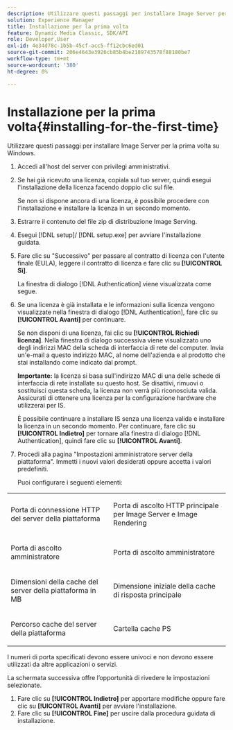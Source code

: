 ```yaml
---
description: Utilizzare questi passaggi per installare Image Server per la prima volta su Windows.
solution: Experience Manager
title: Installazione per la prima volta
feature: Dynamic Media Classic, SDK/API
role: Developer,User
exl-id: 4e34d78c-1b5b-45cf-acc5-ff12cbc6ed01
source-git-commit: 206e4643e3926cb85b4be2189743578f88180be7
workflow-type: tm+mt
source-wordcount: '380'
ht-degree: 0%

---
```


# Installazione per la prima volta{#installing-for-the-first-time}

Utilizzare questi passaggi per installare Image Server per la prima volta su Windows.

1. Accedi all&#39;host del server con privilegi amministrativi.
1. Se hai già ricevuto una licenza, copiala sul tuo server, quindi esegui l&#39;installazione della licenza facendo doppio clic sul file.

   Se non si dispone ancora di una licenza, è possibile procedere con l&#39;installazione e installare la licenza in un secondo momento.
1. Estrarre il contenuto del file zip di distribuzione Image Serving.
1. Esegui [!DNL setup]/ [!DNL setup.exe] per avviare l&#39;installazione guidata.
1. Fare clic su &quot;Successivo&quot; per passare al contratto di licenza con l&#39;utente finale (EULA), leggere il contratto di licenza e fare clic su **[!UICONTROL Sì]**.

   La finestra di dialogo [!DNL Authentication] viene visualizzata come segue.
1. Se una licenza è già installata e le informazioni sulla licenza vengono visualizzate nella finestra di dialogo [!DNL Authentication], fare clic su **[!UICONTROL Avanti]** per continuare.

   Se non disponi di una licenza, fai clic su **[!UICONTROL Richiedi licenza]**. Nella finestra di dialogo successiva viene visualizzato uno degli indirizzi MAC della scheda di interfaccia di rete del computer. Invia un&#39;e-mail a questo indirizzo MAC, al nome dell&#39;azienda e al prodotto che stai installando come indicato dal prompt.

   **Importante:** la licenza si basa sull&#39;indirizzo MAC di una delle schede di interfaccia di rete installate su questo host. Se disattivi, rimuovi o sostituisci questa scheda, la licenza non verrà più riconosciuta valida. Assicurati di ottenere una licenza per la configurazione hardware che utilizzerai per IS.

   È possibile continuare a installare IS senza una licenza valida e installare la licenza in un secondo momento. Per continuare, fare clic su **[!UICONTROL Indietro]** per tornare alla finestra di dialogo [!DNL Authentication], quindi fare clic su **[!UICONTROL Avanti]**.
1. Procedi alla pagina &quot;Impostazioni amministratore server della piattaforma&quot;. Immetti i nuovi valori desiderati oppure accetta i valori predefiniti.

   Puoi configurare i seguenti elementi:

<table id="table_AA5D7674BBBE4AD4B373066AEF413FFD"> 
 <tbody> 
  <tr> 
   <td> <p> Porta di connessione HTTP del server della piattaforma </p> </td> 
   <td> <p>Porta di ascolto HTTP principale per Image Server e Image Rendering </p> </td> 
  </tr> 
  <tr> 
   <td> <p> Porta di ascolto amministratore </p> </td> 
   <td> <p>Porta di ascolto amministratore </p> </td> 
  </tr> 
  <tr> 
   <td> <p> Dimensioni della cache del server della piattaforma in MB </p> </td> 
   <td> <p>Dimensione iniziale della cache di risposta principale </p> </td> 
  </tr> 
  <tr> 
   <td> <p> Percorso cache del server della piattaforma </p> </td> 
   <td> <p>Cartella cache PS </p> </td> 
  </tr> 
 </tbody> 
</table>

I numeri di porta specificati devono essere univoci e non devono essere utilizzati da altre applicazioni o servizi.

La schermata successiva offre l’opportunità di rivedere le impostazioni selezionate.
1. Fare clic su **[!UICONTROL Indietro]** per apportare modifiche oppure fare clic su **[!UICONTROL Avanti]** per avviare l&#39;installazione.
1. Fare clic su **[!UICONTROL Fine]** per uscire dalla procedura guidata di installazione.
